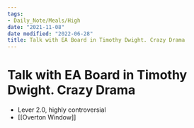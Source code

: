 ```yaml
---
tags:
- Daily_Note/Meals/High
date: "2021-11-08"
date modified: "2022-06-28"
title: Talk with EA Board in Timothy Dwight. Crazy Drama
---
```


# Talk with EA Board in Timothy Dwight. Crazy Drama
- Lever 2.0, highly controversial
- [[Overton Window]]
